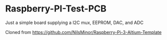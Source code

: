 # Raspberry-PI-Test-PCB
Just a simple board supplying a I2C mux, EEPROM, DAC, and ADC

Cloned from https://github.com/NilsMinor/Raspberry-Pi-3-Altium-Template
